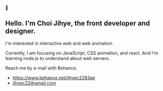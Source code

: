 👋
## Hello. I'm Choi Jihye, the front developer and designer.

I'm interested in interactive web and web animation.

Currently, I am focusing on JavaScript, CSS animation, and react.
And I'm learning node.js to understand about web servers.

Reach me by e-mail with Behance.

- https://www.behance.net/jihyec2283ae
- jihyec22@gmail.com
